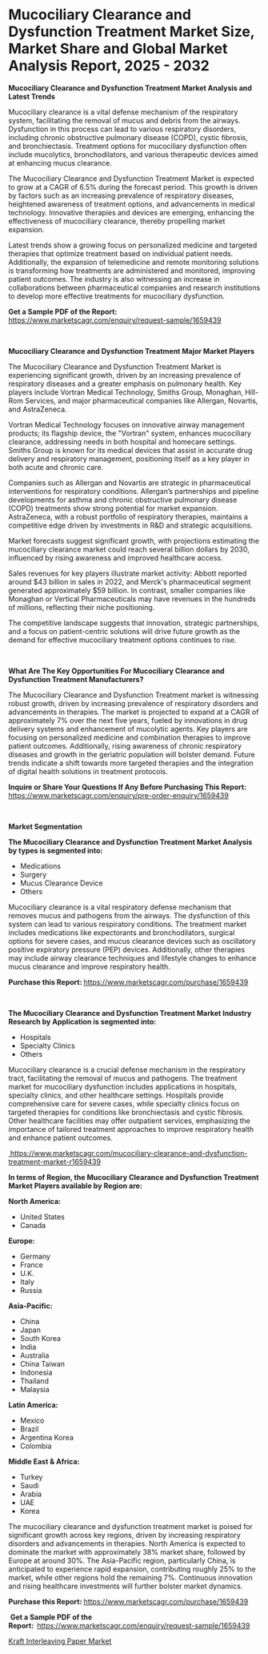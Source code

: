 <p><h1>Mucociliary Clearance and Dysfunction Treatment Market Size, Market Share and Global Market Analysis Report, 2025 - 2032</h1></p><p><strong>Mucociliary Clearance and Dysfunction Treatment Market Analysis and Latest Trends</strong></p>
<p><p>Mucociliary clearance is a vital defense mechanism of the respiratory system, facilitating the removal of mucus and debris from the airways. Dysfunction in this process can lead to various respiratory disorders, including chronic obstructive pulmonary disease (COPD), cystic fibrosis, and bronchiectasis. Treatment options for mucociliary dysfunction often include mucolytics, bronchodilators, and various therapeutic devices aimed at enhancing mucus clearance.</p><p>The Mucociliary Clearance and Dysfunction Treatment Market is expected to grow at a CAGR of 6.5% during the forecast period. This growth is driven by factors such as an increasing prevalence of respiratory diseases, heightened awareness of treatment options, and advancements in medical technology. Innovative therapies and devices are emerging, enhancing the effectiveness of mucociliary clearance, thereby propelling market expansion.</p><p>Latest trends show a growing focus on personalized medicine and targeted therapies that optimize treatment based on individual patient needs. Additionally, the expansion of telemedicine and remote monitoring solutions is transforming how treatments are administered and monitored, improving patient outcomes. The industry is also witnessing an increase in collaborations between pharmaceutical companies and research institutions to develop more effective treatments for mucociliary dysfunction.</p></p>
<p><strong>Get a Sample PDF of the Report:&nbsp;</strong> <a href="https://www.marketscagr.com/enquiry/request-sample/1659439?utm_campaign=3078&utm_medium=2&utm_source=Github&utm_content=ia&utm_term=23032025&utm_id=mucociliary-clearance-and-dysfunction-treatment">https://www.marketscagr.com/enquiry/request-sample/1659439</a></p>
<p>&nbsp;</p>
<p><strong>Mucociliary Clearance and Dysfunction Treatment Major Market Players</strong></p>
<p><p>The Mucociliary Clearance and Dysfunction Treatment Market is experiencing significant growth, driven by an increasing prevalence of respiratory diseases and a greater emphasis on pulmonary health. Key players include Vortran Medical Technology, Smiths Group, Monaghan, Hill-Rom Services, and major pharmaceutical companies like Allergan, Novartis, and AstraZeneca.</p><p>Vortran Medical Technology focuses on innovative airway management products; its flagship device, the "Vortran" system, enhances mucociliary clearance, addressing needs in both hospital and homecare settings. Smiths Group is known for its medical devices that assist in accurate drug delivery and respiratory management, positioning itself as a key player in both acute and chronic care.</p><p>Companies such as Allergan and Novartis are strategic in pharmaceutical interventions for respiratory conditions. Allergan’s partnerships and pipeline developments for asthma and chronic obstructive pulmonary disease (COPD) treatments show strong potential for market expansion. AstraZeneca, with a robust portfolio of respiratory therapies, maintains a competitive edge driven by investments in R&D and strategic acquisitions. </p><p>Market forecasts suggest significant growth, with projections estimating the mucociliary clearance market could reach several billion dollars by 2030, influenced by rising awareness and improved healthcare access.</p><p>Sales revenues for key players illustrate market activity: Abbott reported around $43 billion in sales in 2022, and Merck's pharmaceutical segment generated approximately $59 billion. In contrast, smaller companies like Monaghan or Vertical Pharmaceuticals may have revenues in the hundreds of millions, reflecting their niche positioning.</p><p>The competitive landscape suggests that innovation, strategic partnerships, and a focus on patient-centric solutions will drive future growth as the demand for effective mucociliary treatment options continues to rise.</p></p>
<p>&nbsp;</p>
<p><strong>What Are The Key Opportunities For Mucociliary Clearance and Dysfunction Treatment Manufacturers?</strong></p>
<p><p>The Mucociliary Clearance and Dysfunction Treatment market is witnessing robust growth, driven by increasing prevalence of respiratory disorders and advancements in therapies. The market is projected to expand at a CAGR of approximately 7% over the next five years, fueled by innovations in drug delivery systems and enhancement of mucolytic agents. Key players are focusing on personalized medicine and combination therapies to improve patient outcomes. Additionally, rising awareness of chronic respiratory diseases and growth in the geriatric population will bolster demand. Future trends indicate a shift towards more targeted therapies and the integration of digital health solutions in treatment protocols.</p></p>
<p><strong>Inquire or Share Your Questions If Any Before Purchasing This Report:</strong> <a href="https://www.marketscagr.com/enquiry/pre-order-enquiry/1659439?utm_campaign=3078&utm_medium=2&utm_source=Github&utm_content=ia&utm_term=23032025&utm_id=mucociliary-clearance-and-dysfunction-treatment">https://www.marketscagr.com/enquiry/pre-order-enquiry/1659439</a></p>
<p>&nbsp;</p>
<p><strong>Market Segmentation</strong></p>
<p><strong>The Mucociliary Clearance and Dysfunction Treatment Market Analysis by types is segmented into:</strong></p>
<p><ul><li>Medications</li><li>Surgery</li><li>Mucus Clearance Device</li><li>Others</li></ul></p>
<p><p>Mucociliary clearance is a vital respiratory defense mechanism that removes mucus and pathogens from the airways. The dysfunction of this system can lead to various respiratory conditions. The treatment market includes medications like expectorants and bronchodilators, surgical options for severe cases, and mucus clearance devices such as oscillatory positive expiratory pressure (PEP) devices. Additionally, other therapies may include airway clearance techniques and lifestyle changes to enhance mucus clearance and improve respiratory health.</p></p>
<p><strong>Purchase this Report:&nbsp;</strong><a href="https://www.marketscagr.com/purchase/1659439?utm_campaign=3078&utm_medium=2&utm_source=Github&utm_content=ia&utm_term=23032025&utm_id=mucociliary-clearance-and-dysfunction-treatment">https://www.marketscagr.com/purchase/1659439</a></p>
<p>&nbsp;</p>
<p><strong>The Mucociliary Clearance and Dysfunction Treatment Market Industry Research by Application is segmented into:</strong></p>
<p><ul><li>Hospitals</li><li>Specialty Clinics</li><li>Others</li></ul></p>
<p><p>Mucociliary clearance is a crucial defense mechanism in the respiratory tract, facilitating the removal of mucus and pathogens. The treatment market for mucociliary dysfunction includes applications in hospitals, specialty clinics, and other healthcare settings. Hospitals provide comprehensive care for severe cases, while specialty clinics focus on targeted therapies for conditions like bronchiectasis and cystic fibrosis. Other healthcare facilities may offer outpatient services, emphasizing the importance of tailored treatment approaches to improve respiratory health and enhance patient outcomes.</p></p>
<p><a href="https://www.marketscagr.com/mucociliary-clearance-and-dysfunction-treatment-market-r1659439?utm_campaign=3078&utm_medium=2&utm_source=Github&utm_content=ia&utm_term=23032025&utm_id=mucociliary-clearance-and-dysfunction-treatment">&nbsp;https://www.marketscagr.com/mucociliary-clearance-and-dysfunction-treatment-market-r1659439</a></p>
<p><strong>In terms of Region, the Mucociliary Clearance and Dysfunction Treatment Market Players available by Region are:</strong></p>
<p>
    <p> <strong> North America: </strong>
        <ul>
            <li>United States</li>
            <li>Canada</li>
        </ul>
        </p> 
    <p> <strong> Europe: </strong>
        <ul>
            <li>Germany</li>
            <li>France</li>
            <li>U.K.</li>
            <li>Italy</li>
            <li>Russia</li>
        </ul>
        </p> 
    <p> <strong> Asia-Pacific: </strong>
        <ul>
            <li>China</li>
            <li>Japan</li>
            <li>South Korea</li>
            <li>India</li>
            <li>Australia</li>
            <li>China Taiwan</li>
            <li>Indonesia</li>
            <li>Thailand</li>
            <li>Malaysia</li>
        </ul>
        </p> 
    <p> <strong> Latin America: </strong>
        <ul>
            <li>Mexico</li>
            <li>Brazil</li>
            <li>Argentina Korea</li>
            <li>Colombia</li>
        </ul>
        </p> 
    <p> <strong> Middle East & Africa: </strong>
        <ul>
            <li>Turkey</li>
            <li>Saudi</li>
            <li>Arabia</li>
            <li>UAE</li>
            <li>Korea</li>
        </ul>
    </p>
    </p>
<p><p>The mucociliary clearance and dysfunction treatment market is poised for significant growth across key regions, driven by increasing respiratory disorders and advancements in therapies. North America is expected to dominate the market with approximately 38% market share, followed by Europe at around 30%. The Asia-Pacific region, particularly China, is anticipated to experience rapid expansion, contributing roughly 25% to the market, while other regions hold the remaining 7%. Continuous innovation and rising healthcare investments will further bolster market dynamics.</p></p>
<p><strong>Purchase this Report: </strong><a href="https://www.marketscagr.com/purchase/1659439?utm_campaign=3078&utm_medium=2&utm_source=Github&utm_content=ia&utm_term=23032025&utm_id=mucociliary-clearance-and-dysfunction-treatment">https://www.marketscagr.com/purchase/1659439</a></p>
<p>&nbsp;<strong>Get a Sample PDF of the Report:&nbsp;&nbsp;</strong><a href="https://www.marketscagr.com/enquiry/request-sample/1659439?utm_campaign=3078&utm_medium=2&utm_source=Github&utm_content=ia&utm_term=23032025&utm_id=mucociliary-clearance-and-dysfunction-treatment">https://www.marketscagr.com/enquiry/request-sample/1659439</a></p>
<p><strong></strong></p>
<p><p><a href="https://github.com/rosalinebhakta48/Market-Research-Report-List-1/blob/main/kraft-interleaving-paper-market.md?utm_campaign=3078&utm_medium=2&utm_source=Github&utm_content=ia&utm_term=23032025&utm_id=mucociliary-clearance-and-dysfunction-treatment">Kraft Interleaving Paper Market</a></p></p>